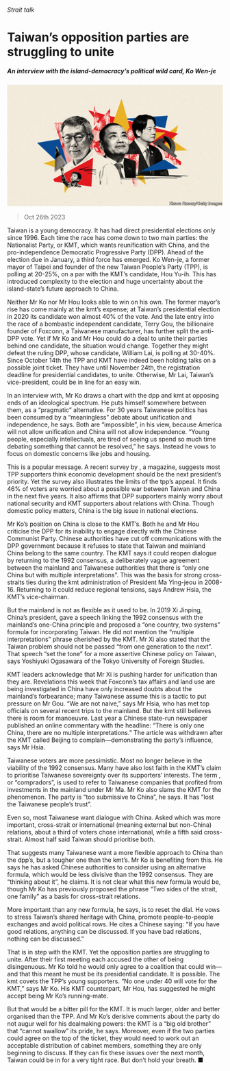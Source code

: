 ###### Strait talk

# Taiwan’s opposition parties are struggling to unite 

##### An interview with the island-democracy’s political wild card, Ko Wen-je 

![image](images/20231028_ASD002.jpg) 

> Oct 26th 2023 

Taiwan is a young democracy. It has had direct presidential elections only since 1996. Each time the race has come down to two main parties: the Nationalist Party, or KMT, which wants reunification with China, and the pro-independence Democratic Progressive Party (DPP). Ahead of the election due in January, a third force has emerged. Ko Wen-je, a former mayor of Taipei and founder of the new Taiwan People’s Party (TPP), is polling at 20-25%, on a par with the KMT’s candidate, Hou Yu-ih. This has introduced complexity to the election and huge uncertainty about the island-state’s future approach to China.

Neither Mr Ko nor Mr Hou looks able to win on his own. The former mayor’s rise has come mainly at the kmt’s expense; at Taiwan’s presidential election in 2020 its candidate won almost 40% of the vote. And the late entry into the race of a bombastic independent candidate, Terry Gou, the billionaire founder of Foxconn, a Taiwanese manufacturer, has further split the anti-DPP vote. Yet if Mr Ko and Mr Hou could do a deal to unite their parties behind one candidate, the situation would change. Together they might defeat the ruling DPP, whose candidate, William Lai, is polling at 30-40%. Since October 14th the TPP and KMT have indeed been holding talks on a possible joint ticket. They have until November 24th, the registration deadline for presidential candidates, to unite. Otherwise, Mr Lai, Taiwan’s vice-president, could be in line for an easy win. 

In an interview with, Mr Ko draws a chart with the dpp and kmt at opposing ends of an ideological spectrum. He puts himself somewhere between them, as a “pragmatic” alternative. For 30 years Taiwanese politics has been consumed by a “meaningless” debate about unification and independence, he says. Both are “impossible”, in his view, because America will not allow unification and China will not allow independence. “Young people, especially intellectuals, are tired of seeing us spend so much time debating something that cannot be resolved,” he says.  Instead he vows to focus on domestic concerns like jobs and housing.

This is a popular message. A recent survey by , a magazine, suggests most TPP supporters think economic development should be the next president’s priority. Yet the survey also illustrates the limits of the tpp’s appeal. It finds 46% of voters are worried about a possible war between Taiwan and China in the next five years. It also affirms that DPP supporters mainly worry about national security and KMT supporters about relations with China. Though domestic policy matters, China is the big issue in national elections. 

Mr Ko’s position on China is close to the KMT’s. Both he and Mr Hou criticise the DPP for its inability to engage directly with the Chinese Communist Party. Chinese authorities have cut off communications with the DPP government because it refuses to state that Taiwan and mainland China belong to the same country. The KMT says it could reopen dialogue by returning to the 1992 consensus, a deliberately vague agreement between the mainland and Taiwanese authorities that there is “only one China but with multiple interpretations”. This was the basis for strong cross-straits ties during the kmt administration of President Ma Ying-jeou in 2008-16. Returning to it could reduce regional tensions, says Andrew Hsia, the KMT’s vice-chairman.

But the mainland is not as flexible as it used to be. In 2019 Xi Jinping, China’s president, gave a speech linking the 1992 consensus with the mainland’s one-China principle and proposed a “one country, two systems” formula for incorporating Taiwan. He did not mention the “multiple interpretations” phrase cherished by the KMT. Mr Xi also stated that the Taiwan problem should not be passed “from one generation to the next”. That speech “set the tone” for a more assertive Chinese policy on Taiwan, says Yoshiyuki Ogasawara of the Tokyo University of Foreign Studies.

KMT leaders acknowledge that Mr Xi is pushing harder for unification than they are. Revelations this week that Foxconn’s tax affairs and land use are being investigated in China have only increased doubts about the mainland’s forbearance; many Taiwanese assume this is a tactic to put pressure on Mr Gou. “We are not naive,” says Mr Hsia, who has met top officials on several recent trips to the mainland. But the kmt still believes there is room for manoeuvre. Last year a Chinese state-run newspaper published an online commentary with the headline: “There is only one China, there are no multiple interpretations.” The article was withdrawn after the KMT called Beijing to complain—demonstrating the party’s influence, says Mr Hsia.

Taiwanese voters are more pessimistic. Most no longer believe in the viability of the 1992 consensus. Many have also lost faith in the KMT’s claim to prioritise Taiwanese sovereignty over its supporters’ interests. The term , or “compradors”, is used to refer to Taiwanese companies that profited from investments in the mainland under Mr Ma. Mr Ko also slams the KMT for the phenomenon. The party is “too submissive to China”, he says. It has “lost the Taiwanese people’s trust”.

Even so, most Taiwanese want dialogue with China. Asked which was more important, cross-strait or international (meaning external but non-China) relations, about a third of voters chose international, while a fifth said cross-strait. Almost half said Taiwan should prioritise both.

That suggests many Taiwanese want a more flexible approach to China than the dpp’s, but a tougher one than the kmt’s. Mr Ko is benefiting from this. He says he has asked Chinese authorities to consider using an alternative formula, which would be less divisive than the 1992 consensus. They are “thinking about it”, he claims. It is not clear what this new formula would be, though Mr Ko has previously proposed the phrase “Two sides of the strait, one family” as a basis for cross-strait relations.

More important than any new formula, he says, is to reset the dial. He vows to stress Taiwan’s shared heritage with China, promote people-to-people exchanges and avoid political rows. He cites a Chinese saying: “If you have good relations, anything can be discussed. If you have bad relations, nothing can be discussed.” 

That is in step with the KMT. Yet the opposition parties are struggling to unite. After their first meeting each accused the other of being disingenuous. Mr Ko told  he would only agree to a coalition that could win—and that this meant he must be its presidential candidate. It is possible. The kmt covets the TPP’s young supporters. “No one under 40 will vote for the KMT,” says Mr Ko. His KMT counterpart, Mr Hou, has suggested he might accept being Mr Ko’s running-mate.

But that would be a bitter pill for the KMT. It is much larger, older and better organised than the TPP. And Mr Ko’s derisive comments about the party do not augur well for his dealmaking powers: the KMT is a “big old brother” that “cannot swallow” its pride, he says. Moreover, even if the two parties could agree on the top of the ticket, they would need to work out an acceptable distribution of cabinet members, something they are only beginning to discuss. If they can fix these issues over the next month, Taiwan could be in for a very tight race. But don’t hold your breath. ■


